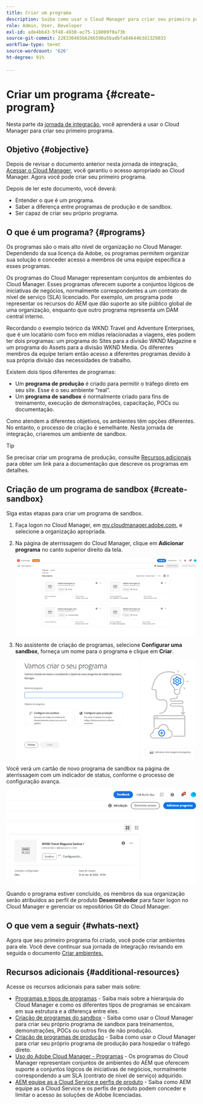 ```yaml
---
title: Criar um programa
description: Saiba como usar o Cloud Manager para criar seu primeiro programa.
role: Admin, User, Developer
exl-id: ade4bb43-5f48-4938-ac75-118009f0a73b
source-git-commit: 228330465b6266590a5badbfa84644b3d1329033
workflow-type: tm+mt
source-wordcount: '626'
ht-degree: 91%

---
```


# Criar um programa {#create-program}

Nesta parte da [jornada de integração,](overview.md) você aprenderá a usar o Cloud Manager para criar seu primeiro programa.

## Objetivo {#objective}

Depois de revisar o documento anterior nesta jornada de integração, [Acessar o Cloud Manager,](cloud-manager.md) você garantiu o acesso apropriado ao Cloud Manager. Agora você pode criar seu primeiro programa.

Depois de ler este documento, você deverá:

* Entender o que é um programa.
* Saber a diferença entre programas de produção e de sandbox.
* Ser capaz de criar seu próprio programa.

## O que é um programa? {#programs}

Os programas são o mais alto nível de organização no Cloud Manager. Dependendo da sua licença da Adobe, os programas permitem organizar sua solução e conceder acesso a membros de uma equipe específica a esses programas.

Os programas do Cloud Manager representam conjuntos de ambientes do Cloud Manager. Esses programas oferecem suporte a conjuntos lógicos de iniciativas de negócios, normalmente correspondentes a um contrato de nível de serviço (SLA) licenciado. Por exemplo, um programa pode representar os recursos do AEM que dão suporte ao site público global de uma organização, enquanto que outro programa representa um DAM central interno.

Recordando o exemplo teórico da WKND Travel and Adventure Enterprises, que é um locatário com foco em mídias relacionadas a viagens, eles podem ter dois programas: um programa do Sites para a divisão WKND Magazine e um programa do Assets para a divisão WKND Media. Os diferentes membros da equipe teriam então acesso a diferentes programas devido à sua própria divisão das necessidades de trabalho.

Existem dois tipos diferentes de programas:

* Um **programa de produção** é criado para permitir o tráfego direto em seu site. Esse é o seu ambiente “real”.
* Um **programa de sandbox** é normalmente criado para fins de treinamento, execução de demonstrações, capacitação, POCs ou documentação.

Como atendem a diferentes objetivos, os ambientes têm opções diferentes. No entanto, o processo de criação é semelhante. Nesta jornada de integração, criaremos um ambiente de sandbox.

>[!TIP]
>
>Se precisar criar um programa de produção, consulte [Recursos adicionais](#additional-resources) para obter um link para a documentação que descreve os programas em detalhes.

## Criação de um programa de sandbox {#create-sandbox}

Siga estas etapas para criar um programa de sandbox.

1. Faça logon no Cloud Manager, em [my.cloudmanager.adobe.com](https://my.cloudmanager.adobe.com/), e selecione a organização apropriada.

1. Na página de aterrissagem do Cloud Manager, clique em **Adicionar programa** no canto superior direito da tela.

   ![Página de aterrissagem do Cloud Manager](/help/implementing/cloud-manager/getting-access-to-aem-in-cloud/assets/first_timelogin1.png)

1. No assistente de criação de programas, selecione **Configurar uma sandbox**, forneça um nome para o programa e clique em **Criar**.

   ![Criação de tipo de programa](/help/implementing/cloud-manager/getting-access-to-aem-in-cloud/assets/create-sandbox.png)

Você verá um cartão de novo programa de sandbox na página de aterrissagem com um indicador de status, conforme o processo de configuração avança.

![Criação de sandbox a partir da página de visão geral](/help/implementing/cloud-manager/getting-access-to-aem-in-cloud/assets/program-create-setupdemo2.png)

Quando o programa estiver concluído, os membros da sua organização serão atribuídos ao perfil de produto **Desenvolvedor** para fazer logon no Cloud Manager e gerenciar os repositórios Git do Cloud Manager.

## O que vem a seguir {#whats-next}

Agora que seu primeiro programa foi criado, você pode criar ambientes para ele. Você deve continuar sua jornada de integração revisando em seguida o documento [Criar ambientes.](create-environments.md)

## Recursos adicionais {#additional-resources}

Acesse os recursos adicionais para saber mais sobre:

* [Programas e tipos de programas](/help/implementing/cloud-manager/getting-access-to-aem-in-cloud/program-types.md) - Saiba mais sobre a hierarquia do Cloud Manager e como os diferentes tipos de programas se encaixam em sua estrutura e a diferença entre eles.
* [Criação de programas do sandbox](/help/implementing/cloud-manager/getting-access-to-aem-in-cloud/creating-sandbox-programs.md) - Saiba como usar o Cloud Manager para criar seu próprio programa de sandbox para treinamentos, demonstrações, POCs ou outros fins de não produção.
* [Criação de programas de produção](/help/implementing/cloud-manager/getting-access-to-aem-in-cloud/creating-production-programs.md) - Saiba como usar o Cloud Manager para criar seu próprio programa de produção para hospedar o tráfego direto.
* [Uso do Adobe Cloud Manager - Programas](https://experienceleague.adobe.com/docs/experience-manager-learn/cloud-service/cloud-manager/programs.html?lang=pt-BR) - Os programas do Cloud Manager representam conjuntos de ambientes do AEM que oferecem suporte a conjuntos lógicos de iniciativas de negócios, normalmente correspondendo a um SLA (contrato de nível de serviço) adquirido.
* [AEM equipe as a Cloud Service e perfis de produto](/help/onboarding/aem-cs-team-product-profiles.md) - Saiba como AEM equipe as a Cloud Service e os perfis de produto podem conceder e limitar o acesso às soluções de Adobe licenciadas.
